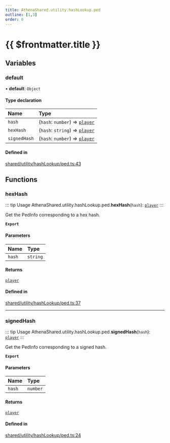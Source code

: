 ```yaml
---
title: AthenaShared.utility.hashLookup.ped
outline: [1,3]
order: 0
---
```


# {{ $frontmatter.title }}


## Variables

### default

• **default**: `Object`

#### Type declaration

| Name | Type |
| :------ | :------ |
| `hash` | (`hash`: `number`) => [`player`](server_config.md#player) |
| `hexHash` | (`hash`: `string`) => [`player`](server_config.md#player) |
| `signedHash` | (`hash`: `number`) => [`player`](server_config.md#player) |

#### Defined in

[shared/utility/hashLookup/ped.ts:43](https://github.com/Stuyk/altv-athena/blob/fc54439/src/core/shared/utility/hashLookup/ped.ts#L43)

## Functions

### hexHash

::: tip Usage
AthenaShared.utility.hashLookup.ped.**hexHash**(`hash`): [`player`](server_config.md#player)
:::

Get the PedInfo corresponding to a hex hash.

**`Export`**

#### Parameters

| Name | Type |
| :------ | :------ |
| `hash` | `string` |

#### Returns

[`player`](server_config.md#player)

#### Defined in

[shared/utility/hashLookup/ped.ts:37](https://github.com/Stuyk/altv-athena/blob/fc54439/src/core/shared/utility/hashLookup/ped.ts#L37)

___

### signedHash

::: tip Usage
AthenaShared.utility.hashLookup.ped.**signedHash**(`hash`): [`player`](server_config.md#player)
:::

Get the PedInfo corresponding to a signed hash.

**`Export`**

#### Parameters

| Name | Type |
| :------ | :------ |
| `hash` | `number` |

#### Returns

[`player`](server_config.md#player)

#### Defined in

[shared/utility/hashLookup/ped.ts:24](https://github.com/Stuyk/altv-athena/blob/fc54439/src/core/shared/utility/hashLookup/ped.ts#L24)
